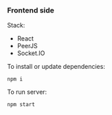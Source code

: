 ### Frontend side
Stack:
- React
- PeerJS
- Socket.IO

To install or update dependencies:
```console
npm i
```

To run server:
```console
npm start
```